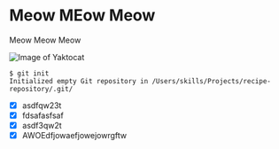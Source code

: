 # Meow MEow Meow
Meow Meow Meow

![Image of Yaktocat](https://octodex.github.com/images/yaktocat.png)

```
$ git init
Initialized empty Git repository in /Users/skills/Projects/recipe-repository/.git/
```




- [X] asdfqw23t
- [X] fdsafasfsaf
- [X] asdf3qw2t
- [X] AWOEdfjowaefjowejowrgftw 

